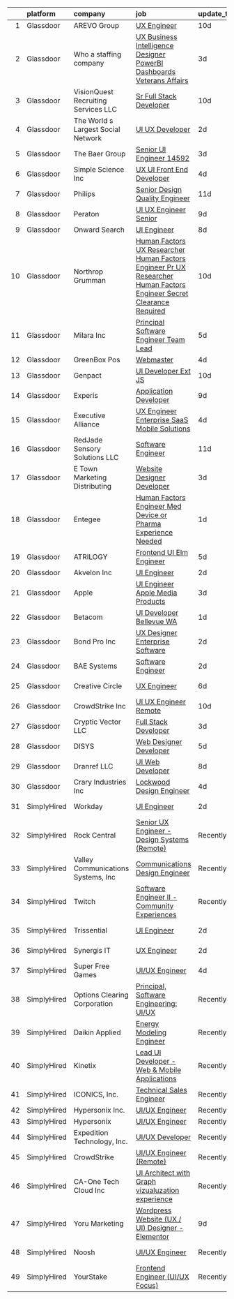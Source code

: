 

|    | platform    | company                              | job                                                                                                                                                                                                                                                                                                                                                                                                                                                                                                                                                                                                                                                                                                                                                                                                                                                                                                                                                                                                                                                                                                                                                                                                                                                                                                                                                                                                                                                                                         | update_time   | location             |
|---:|:------------|:-------------------------------------|:--------------------------------------------------------------------------------------------------------------------------------------------------------------------------------------------------------------------------------------------------------------------------------------------------------------------------------------------------------------------------------------------------------------------------------------------------------------------------------------------------------------------------------------------------------------------------------------------------------------------------------------------------------------------------------------------------------------------------------------------------------------------------------------------------------------------------------------------------------------------------------------------------------------------------------------------------------------------------------------------------------------------------------------------------------------------------------------------------------------------------------------------------------------------------------------------------------------------------------------------------------------------------------------------------------------------------------------------------------------------------------------------------------------------------------------------------------------------------------------------|:--------------|:---------------------|
|  1 | Glassdoor   | AREVO Group                          | [UX Engineer](https://www.glassdoor.com/partner/jobListing.htm?pos=105&ao=1110586&s=58&guid=000001819ec52914b1ce80f2be618939&src=GD_JOB_AD&t=SR&vt=w&ea=1&cs=1_583a4aaa&cb=1656226130579&jobListingId=1007942179301&cpc=9952A63AB06E78AD&jrtk=3-0-1g6fcaaajkhoo801-1g6fcaab4k262800-f54751631b2a6e8b--6NYlbfkN0BCLW45RZuRc772PykXY_iXs7CHdsEvuP3whbuRYvlLzUPBgski3_CRPHCklom68Ot8O373uMJRXjLHdOCPclxCsYJ6ld-PH4Hmj6Ckbi-1kcJ5ZtE6fDqfA79egWfNAmjiOhUviGXbirqvNtkCHBG75inozUXc3JMpAM7q4dQ2Vcf-p1PSWfDyn1EIPezATFy0apO6gSzPYyKWuRh6_5cqeIRsSt3rI9OeaLtTaOHZGfu-ogHXLkmN3hNP23fz6f-omTWKTDvrHvbEOZ9a2-cd7EFNPVDnY2906IO0y-VqxpuLieVwXPSfJNoQobbyQMrt6JeALznS4IZK65kyL0vFFESONIHvnry5bXIo9ofdckJA8otTNFwZm3HKW07M9JtpA5naT4t0mtn_XLGxs-jDy1AR1uC551aYPw8uevTIjf9NtAVvvr3XL_YULnJ-FCSLSuzcKPawd9incJ15B6A8cS8-24DiLqhbefnxWhBetGL7_MRtG3LK)                                                                                                                                                                                                                                                                                                                                                                                                                                                                                                                                                                                                                                                      | 10d           | Remote               |
|  2 | Glassdoor   | Who    a staffing company            | [UX Business Intelligence Designer  PowerBI Dashboards    Veterans Affairs](https://www.glassdoor.com/partner/jobListing.htm?pos=124&ao=1110586&s=58&guid=000001819ec52914b1ce80f2be618939&src=GD_JOB_AD&t=SR&vt=w&ea=1&cs=1_9dd24d1c&cb=1656226130582&jobListingId=1007957371701&cpc=5EFBB0462F9C6B7A&jrtk=3-0-1g6fcaaajkhoo801-1g6fcaab4k262800-acb55621a247932b--6NYlbfkN0D8qe4D8speIWsVRs46h0m7IsudPd75aHHMzmLGJRCPyG-QMcvsiuXB6iu7s5abUKo0jjGWnmE987aW6ZMO3r4LdCGmJYSn4tbTK9DkTgkDTU5-wS5OsX2UlY4yfNhQkUXfNNreZNj8NOnLqnzbXXdAmBWUbTZHPRa1DAYDqDO74tasTuMec7s68fTLMX_s5ZRgVBJEopNJ5p6uAkCKDAzySnqK_OoVXrbai6TVEY3E1HNTfnDzBslzSD1z5uySGop0h3DhDj1ATUXjUmIiqbE1rOSrNQk8QoP2ItkIfSMIfq-TDLg9uOrmwRKqjSSQ6yISkmEo3kJnH2Ts2I0uov3GtHwFzK-ELB1tTKdzwRieXpNJ80PW97IWAXH3gkNKZ77qhDDwUPNS_ZAxyXeagFX6hOAlkwdAuxT_q6Hysbu-T2QFYhKwX_hQyTrREkSP-FgyOjHf4qqg24lfu_3bSaEh0rh3zGuLjVeDvplcfwJxgF-kcUObH9lgIYRdCXYb51wcu1W3XN5H3tyVhVjNghYu)                                                                                                                                                                                                                                                                                                                                                                                                                                                                                                                                                        | 3d            | Remote               |
|  3 | Glassdoor   | VisionQuest Recruiting Services  LLC | [Sr  Full Stack Developer](https://www.glassdoor.com/partner/jobListing.htm?pos=103&ao=1110586&s=58&guid=000001819ec52914b1ce80f2be618939&src=GD_JOB_AD&t=SR&vt=w&ea=1&cs=1_a078f525&cb=1656226130579&jobListingId=1007942174242&cpc=F40072788E197FB2&jrtk=3-0-1g6fcaaajkhoo801-1g6fcaab4k262800-88a1aebc03c2d8ee--6NYlbfkN0AFw6XQN7GfxbZx8TE1EvsCdU9p8Va0IA6TUiV3MARYaC2jqWta4uc07Go7efPRnCZ2Uz70RlWFN_TNFEnj6yN3UqRqLh3GAvbR4uTUsFUcCdB1o-oGXMCVjJCKe1VW2vIHsexD9pmzwHWjBKdS5MB4M808UsK7qQbEsPg4O58b-WftdPDctucSeSVYnwfTI5ORwytfO1OB2toC9k5OczqY7JzHC4g4FMMk4WbNy_FUKuLMpiLyDhPZcA9BwdXiw5AAJl8hkKUVkag_SW3nQnJIeFZmTEYcC5yyEFCzxbbe11GWG-e6YeU5V7EFSau704R5Uq-FAg7sT9UzqoUefBwYQhhv_ULr389WAzNS5vEnRqra8ufr5bbPWjyhMH_JiKctWD1SuO66YFjr_qwY9tFHFv7yJX8tkxMoiEanRwKLm1WyRKMHtkZFjiwCwd8K_di25lj__ThrBMytjr_iHKbqcqlnBr3YSuHUTsRG78AF0-3g-BXzkOXjWAdGP0Ln1vbZ7ZXgo3_-rrh1FNEu9lk8Nfz5FVVdPtA%3D)                                                                                                                                                                                                                                                                                                                                                                                                                                                                                                                                                                                           | 10d           | Edison, NJ           |
|  4 | Glassdoor   | The World s Largest Social Network   | [UI UX Developer](https://www.glassdoor.com/partner/jobListing.htm?pos=126&ao=1110586&s=58&guid=000001819ec52914b1ce80f2be618939&src=GD_JOB_AD&t=SR&vt=w&cs=1_68cfdb40&cb=1656226130581&jobListingId=1007960787071&cpc=FA84DF7EA1EC2398&jrtk=3-0-1g6fcaaajkhoo801-1g6fcaab4k262800-5e6791735e55bea7--6NYlbfkN0DSgjPPcnEdvoK3uuxfISLALE6pB1FR7YSHOr_tSg5_QGIhoz_2VqUepdcKLBLI_zSv1E6KEaDrCrmGpuchWb05KZ5bQ3JdIQpOtOJgawt7uok76pdUcYfV6Wng9UVdg__jAb0TZABmZT3KbiGJFG81ubQeG9RZz_Xd25zwzEv-mbJ_3DwfbDakSGBOpNBPRRSMd-4JlYfqTTA88hoBLKQdzo3ewCIgjgrX5OXcHwtlz-uIB6LryLi6DXPFupEV1Z9IJZQQbBvvIacLrzU8uWpLCyKgO39N35PjPtvPU14N1i3C13O5UmBdtNq0uUtXfezqGkIO2Ze-PtqSx4W49HirpCQAZhWjaA4xsKXExjW4na_GKhympJGuERRrIAPa-RjPjygkUenFvUv2QP0h-dHwQMAgl5nubQDwXA_IzGr4PlG1BjlH3nSdDdGNsLcMLp4B2x2FLlgWGqpduaqJB2TQYTQNXKMfIZd18jhNhV7XMo4pS0zofXUs2-ZyC90E4Bn7U5p_MxM73Myw8HKvnFcOPKvmOZEdQL-my64d2ypoP1rGa1LSZxYyNQhWzdMvzCGVlpGpSU1X_A%3D%3D)                                                                                                                                                                                                                                                                                                                                                                                                                                                                                                                                                           | 2d            | San Francisco, CA    |
|  5 | Glassdoor   | The Baer Group                       | [Senior UI Engineer  14592 ](https://www.glassdoor.com/partner/jobListing.htm?pos=125&ao=1110586&s=58&guid=000001819ec52914b1ce80f2be618939&src=GD_JOB_AD&t=SR&vt=w&ea=1&cs=1_56f830e6&cb=1656226130582&jobListingId=1007957144122&cpc=6BF42D0955AE9A34&jrtk=3-0-1g6fcaaajkhoo801-1g6fcaab4k262800-a9eab81796000950--6NYlbfkN0Bt5MV-4xXS8zaIXZMKz7C0LI8b87Ny-sAw4rWOw86c5Y8QIxS30JBMF8PH07VTg94dRsPfIQJB9VwLyfjBQ0WV6g4E8xEJHzYPQhvCwLfT6bGCnVbr1_hJqi1nbE67BBDPOr3qu6Gwr9vozo2RSfj5uCLFnCDRaqua3Ew2V6j-W6BVLC-BAfD9UEXCGXhYc1nXQ7VCZj9_Di5L6wyqNRwXDqENqQ6oqHDZEe2JJHubuGNtpaFELmriAUsZlUy60jH8CZ0ZmlJsseCdFOWU1oaT6wHNYmEH0feoo_R489u6AmEeB2TeAAEllKts6VwtYoNPBKxBgGi48bXUc7L4uLsoONAhDipEaXy8V0gwyTD5BHAMMLcgOm9LmUVDTsfG69iB_cfV4la7iOCc8YHzKZF1AV3V40QLjAf3ALTW-iXcIanNilutRC90kJ8Za5LBsWRkkBpgc4mL1A37xsh863VqZFC8uRV33Fw-dXkH3xbHdKUFXm_BTiRz2tnDCqmgkQ1WbEYI3V49MQ%3D%3D)                                                                                                                                                                                                                                                                                                                                                                                                                                                                                                                                                                                                           | 3d            | Bellevue, WA         |
|  6 | Glassdoor   | Simple Science Inc                   | [UX UI Front End Developer](https://www.glassdoor.com/partner/jobListing.htm?pos=108&ao=1110586&s=58&guid=000001819ec52914b1ce80f2be618939&src=GD_JOB_AD&t=SR&vt=w&ea=1&cs=1_3c183c42&cb=1656226130579&jobListingId=1007955274860&cpc=61E17551093C17CB&jrtk=3-0-1g6fcaaajkhoo801-1g6fcaab4k262800-a01d9bfd4fd48de1--6NYlbfkN0BmzC-EZoapB_UM71QrjT3AzMXb6CjXfzsXDRvj41z-dYpIZmT-cj0-xFMaR-h5dWJfkINdxPIJaNHUN2yAi_CAQLEmOGXkIdnRinK6MQGrUl-vX29hqkwTTsG5mWiw8goXyRVABYycQRYrBVQnB_l4ozz5wOk1CKSsaJW6iidOOKxRIfOR6CEhyH6GyeCOdodl9OoXkFgZUTVpkWxYC9ZQv4Ak01k0tzcFNj0rff5lnQVPVXC2cPTKFObh-i5xbVXTenKOSOA2bhryb9yaxGF2JpP1DIcQsEwW5Yw0cBQ37qk9JVY3TGEaaQZIgvvBrgCJKB_oYltha3qCgRBqNQKLhGPiNhDmjySHeZROVUyg7w9HewWTTgK51G6ON-1UOEXSxb0j0AeNuvQjMF9hZ9MKEbaQ0Gub-emPmekJQer7ghFY-mUNeIQ_YqBHaEzmW2stUv7y0mq89__P_aXgc5YvcjrwMI2vtr4rrHhiCnouLwGRM_Ev3pdU_GA8EYj4-YSPS1vSH1-K5Q%3D%3D)                                                                                                                                                                                                                                                                                                                                                                                                                                                                                                                                                                                                            | 4d            | Costa Mesa, CA       |
|  7 | Glassdoor   | Philips                              | [Senior Design Quality Engineer](https://www.glassdoor.com/partner/jobListing.htm?pos=118&ao=1110586&s=58&guid=000001819ec52914b1ce80f2be618939&src=GD_JOB_AD&t=SR&vt=w&cs=1_2fc715cc&cb=1656226130580&jobListingId=1007940025948&cpc=E521981D00147CE2&jrtk=3-0-1g6fcaaajkhoo801-1g6fcaab4k262800-1cf588323a52e2ba--6NYlbfkN0B_ic_lyYdB92l-47iK7M2O-Cx2i-GLy_ImdN3yuA5nHhsz19d2WfCzf-FjWAgqYjU7C1OU6OUZZOoIIs-qSQ0dwwOUK9gN7YJZ1VJuInJYkuy-bXKb2wF1mx0CkyvFSwilleYRMbgNLDWucbpSKo7-J7j4Qlhq4i2fndKQ1MPXmT6DuVVz7aotM9SZvfQxv--lTc6egTmh_7M3dYkQW5FTDkpL0tjJDdEPIITPWrtXupxTBmu3Xy-dKTD3qORxzu6GvpGlIr4n3b_2n3-f_FkFcEZ1Nb95uiMPV8kMD3HWi-UXXLza-T1j0-kowUZJ7IHhWxEli7LqilP7a9gsoTslPDYVsL-Df1ZxkUfwf7iDMtLBFgccI5evOdMxrMxphuwBEspU-QLBTZHb5RSY0SSIltnoweN2GmMdwuCZe3eR7caEm0T-Q8C3fIctRao14zxPChBXHkAjTDGdvF3Ja4qTrl9CTRJzJwFk6GI-OfVDQTJQv6jqc--ySA83aFERNdf_D9NKiHgl9dZ3k724g6NHUitRFHZyTYzJwBceVt-NTBV_EqeClueLexhmVfraNFKbu6t58eHFpLodGLU6pAUlHwZtSXr8vNk%3D)                                                                                                                                                                                                                                                                                                                                                                                                                                                                                                                          | 11d           | Pittsburgh, PA       |
|  8 | Glassdoor   | Peraton                              | [UI UX Engineer   Senior](https://www.glassdoor.com/partner/jobListing.htm?pos=114&ao=1110586&s=58&guid=000001819ec52914b1ce80f2be618939&src=GD_JOB_AD&t=SR&vt=w&cs=1_8d8ef710&cb=1656226130580&jobListingId=1007945587156&cpc=0C139D4CAD5A6DB2&jrtk=3-0-1g6fcaaajkhoo801-1g6fcaab4k262800-b3b12cbbf5df54ba--6NYlbfkN0Cx7R8OmodZU4Ze4hnUhR0Myw3_voyDLMHXumN7ynSuTrXceT3foN28OOGtcbbQ_76rWAv0VeuF0OLMv9U30nE_PGWKGg2oNOCAS_vwwSb0Umxfnp0fFyStGdsbdPYI_mb1QgmHgW4UM3bg75cUUXEbYaljH21qzvUVzVnKwk4dTCCqdEuG0g3Scbi4pGzZlOAdR2mpI92HLGdxH_QrO74k1ssB_Zve1v2N872HnfMOa4rTIxrKoj4gBh2Vx7CKg1cZ83AzUVlmMEnlZXu4g7K1PPiLNEzGSEvzkRDdt16bx2U_U596nKwr4T9qHBnAVSKwp_3ibR_f6XlqAEkomhKGxb-_I6soYs_WUkrgmeyaEyrCGwBprj1ZlkY9wnQ28hsrntnX8rMFXP2D9SawaRziDKwq6symRGPXU17EJNXeDc2zncMDJ6Iy20WsPcwldlANrg3sTb1Rw8SZoMUaYlkDvtwShhOCAggmcGT4xvR8YvHNZuVyoHlPRBkXW2gKVGu2S4LwGPFPStuSai-eCUvD1wXhDnBOnOi4UzgUEGXikMQeu6vtvE8senbQDA8hI7C3CEsk2FH8wTF0BpR_rdKdGbCBus_hjnkiYD36gz30xt4DbRfOPBTaHavw3_wa33jhbNv4CmlIlapuBFR07L6qZ16GjcrOJugQ5aD9flEtXlyRQ-4XLdHopwTVUL3CZDy5dVp-CuxjQPwmHOLO4nbx9SP88FdJKjWFYygi4yDEM5-Z0FYLfIpOwkEp6hgVei59Xtz0yQ48Qh33YZ5RW4HmC71uPQqyq5clqH2tiejM01dt0tjRbXLklBW3XQImzSqU1giImsVanpEn42_apI4nUF-S_ze4V1A8k_Sok92RLrqP6TIAJQH_bmg3oicWX0eOxTJbKKZmdtW7jEsBaRH8PagkGOwpwM8OMW6CDQ0ZTRvQ3jC0ijlvI_CzUSY6GYG3FMyqvs-V9Z8t1cIhUV6TuMMYzKrMdOo4VGwp9KZplRLpR-skxU_QRcycISjNI4Hi2HoGWfE5MTsabArwYVNial2xI1tA1XLsqzL_Ousc2LjfqwhV8nvfgWjL9dUAN2AtoqgGSHEXVpXwU7mEvnWRvmOmjp2IN7U%3D) | 9d            | Chantilly, VA        |
|  9 | Glassdoor   | Onward Search                        | [UI Engineer](https://www.glassdoor.com/partner/jobListing.htm?pos=127&ao=1110586&s=58&guid=000001819ec52914b1ce80f2be618939&src=GD_JOB_AD&t=SR&vt=w&ea=1&cs=1_2bad645e&cb=1656226130582&jobListingId=1007946854771&cpc=B101C867B3EF2D75&jrtk=3-0-1g6fcaaajkhoo801-1g6fcaab4k262800-5fa01e1ebd6f0cf1--6NYlbfkN0B7YoEZZ2QAGDyEGGmBPAUWSHc1Mt3sMCn9FehKcWA3w5p4dGJxWifpoAJCu3xk6ZhsDfYtr4NNs_B8oMw7smWQNUE3uIJC2h3n00cs1kIP5XBHjDRdA87-ly0WsFmMExPmPsOyc5a6A9GqhoWcyQXQZIBLP5pYvNheJixunOrDT242IiwlouOGZL6Z-jBZCtEr0sNqtdX9LV_-rVii5CENnJcRKC9CdFa1Io8_9KWti1uPoAIqPntHaqDb2gHM_S3olh_Z5V9IwWuHnXf0Kq76-jM1BCoh9yL0Fg1OleHYhVSKtbqMpRkW1Gn6xBjUwdy8efgfvDXF1zdhlr7SEaO2It98iIS8OrJb0zovgVOt80xB5WXIeyhVEVEKX-5z5oEM_R1CuzfxzU8hloXAMjd3o9XKFN8QRMqoyKE6bN-nOAkLPzrDbgEu4asWpBN_eSDMT1CwC9MEaTFTRQtqxU_CrFYT32XnLih6n5eUAm6IwKIma_z6z3qysxCvfZx0BhnZg_20pE52BQPX_0sH4hEa12IlAcspvkYgA7gDiJNIjOAVDnUY3l7LmS_ZRkE_N7MJCM5OucGsHk_O1-H2dCSrt_gRTAnar7r4bA5j-AMbfZnmO6QI3GlLai_6mVV3uEyoRrSdiU-FyMCwvauRvvVm7p0UEI7QXO8OpE_SOpJYqPzu_rKiiI9IopZGFN8FNQyRAMd7FGQnkQp2QjdXg1ZfAhxtK2_5_VHz1y1XUsQd_gzrIRH4MQ3JH7QJnqCMYmUzJWQwujIKhr0A_bnUI6blzMvmYADg_TKNjU-HKYyNhAyyIfAi41x_1xCYsVJY4qEcvVtfYwULjh-mJ5CpxaLIJaZSVuZT0YDBOLMZ4q1JnhDp9Yc5SHm5IXhK8Mn1r4BW-PbdRvnzELDZjEKTGsDUAUu9rwJdJ0DALrzAJJvbojTgoyaqor8wws73b_cwhYrhJxFN1bdUCCc5uN8taDL_3MpeMhOELeK6wfabpVXeVACnEI3MAYMq)                                                                                                                      | 8d            | Novato, CA           |
| 10 | Glassdoor   | Northrop Grumman                     | [Human Factors UX Researcher Human Factors Engineer Pr  UX Researcher  Human Factors Engineer   Secret Clearance Required](https://www.glassdoor.com/partner/jobListing.htm?pos=111&ao=1110586&s=58&guid=000001819ec52914b1ce80f2be618939&src=GD_JOB_AD&t=SR&vt=w&cs=1_59d5aabf&cb=1656226130579&jobListingId=1007942616692&cpc=39A4E8CE329AB187&jrtk=3-0-1g6fcaaajkhoo801-1g6fcaab4k262800-721d2e0f1317ecde--6NYlbfkN0DPf8Tf_oakpB62WadId2dzQiWExtALTi0lpCM--zHBL1trAzPQuAwgyDf_-NiZch1TyInWfYoN3MkdLf5djz_0mKXbI0vVGkmhzoHHtO-E6pWK8oavNt_T5Alb3A_Rpmvn39Q1YwNp8OMI4RWKB2z0TIVyQhIPlanjorSXWzmROsBBJFu2DqDS9-fKA688ZJ2FTDc-7oLqD-2RmjyLDIH3fNsJezJIaes7tZLVBfK9dKF28zVwC-4thLsYUtNsGrP_deHIokTMA2TEvCcnaLbinICfi8IiK-IdbtbGMByZwIxYvc71eCPJQ23T1EkQxpdaXNsjKdtMkQLLqVFRXU00m1RU2GUjNpPMobSeenq5bv4TYkFag2KXLqdKu7bTKlSDEWjg-e-qJWYognwUnGd10T_cKnwU-WUaaiymVOJF8tOYNZbIjhd4StVtYl6_CwbivBjNoeTlMXQhSxgJKm1aFCK9lWESYAgQvVQiYmumcHkUNpQ5cNKollfhbu9J6AVd2B1TQUY8mdKO0FsfQj1ME1hDhGKgrMFh8UXulZLQhjLYbnOZds2a5ka_EI_kU5tHr5YEQ5DIzFnqlNyCVIvC0-IzW9GFUFzIXjjeWk-WmtD6svvrCTJAw3A-NXNOQMRJNGj3neiyvbHeoexEV00Dus73vb4bMnX46TYL1rLeoibTlZmy3XBbuHf5jHzhwk-P2sDRBN2_CbPwLUuSDSich6mF_pkNyk7zZX6NuS6rx76iBaawQwbY5ZK187SKXh9bm3LwASZQ2f3KRAKtsXXdp77Q13tywrttbON9H1MO6cBM8FdpynZVaRCfmKEm-lyvZyhQe5SQXi7Dd4VnUZK2vyzwt80Mx1D5_foChZPprNedeUDApigqCl6SJvYwXjlIPCsTM8IhLXDVDfzGxrQ5yhhUFzoEmGiyFCwEjgvbnZyiwHHr7k7dp4X-8bOkhvi8Yz9DAXDbnQ%3D%3D)                                                  | 10d           | Colorado Springs, CO |
| 11 | Glassdoor   | Milara Inc                           | [Principal Software Engineer  Team Lead](https://www.glassdoor.com/partner/jobListing.htm?pos=102&ao=1110586&s=58&guid=000001819ec52914b1ce80f2be618939&src=GD_JOB_AD&t=SR&vt=w&ea=1&cs=1_7c80b6fe&cb=1656226130579&jobListingId=1007951310454&cpc=6B5FCBE686A980D6&jrtk=3-0-1g6fcaaajkhoo801-1g6fcaab4k262800-5c3f296cffede5ca--6NYlbfkN0D1KiXQKUEjz9_udJq5dzEUlqIQwxRSPTw3uhWyhaQqNsEMsdmERdtC134tAa5DXnMbMBVrPnyuso-RA1jT0IFrEpVNikUjfdxGBoW26MAa-rHhWgxavaSPRUMcVGErwlmQWAhcYe4mX6rf_WivfXZKgkVjWvPWhJm6LxZFkJl6Y--_RERNdv-hTOjUW-cSilvZj8NtkvllbLWYWvlfTPnRTKnNdHpece30Wsz5n3WiHL23mocBtgmMU_wP-O6ok0yv6lgt_s05C91KvX5SUtiXPyK1w-CMB6f0NiSv-dV2Kg37aCmorjNvJ-7U411j7jIlotygyVVinlyrLlEX-QlDALKe-D_d1Z6GrjJ8dtYhdcOkOaIHn8M33Bh_V9pm_QXpP8D5Y2CGouoldWuIQ0mGbqmBxEDETCUdvZ5BEqgpTufI5XZFrHSw_CC-SK7-86_Oj901SFcTeSC-HYotq6ayRVYqwYm46lVIlKiCMayEuUtkQ49ERnZkqIY-Zo5EBuu3_TUE9fcvPktpeFihomVm-BDksFLafdw%3D)                                                                                                                                                                                                                                                                                                                                                                                                                                                                                                                                                                             | 5d            | Milford, MA          |
| 12 | Glassdoor   | GreenBox Pos                         | [Webmaster](https://www.glassdoor.com/partner/jobListing.htm?pos=107&ao=1110586&s=58&guid=000001819ec52914b1ce80f2be618939&src=GD_JOB_AD&t=SR&vt=w&ea=1&cs=1_280509e8&cb=1656226130579&jobListingId=1007955756107&cpc=5075878B7C32FFAE&jrtk=3-0-1g6fcaaajkhoo801-1g6fcaab4k262800-a2da692f11462334--6NYlbfkN0BHIfC1zsKGIu0R3teaIu8liT7fbRNLaQeDQfcPJweUK7RAcvx5cHrvpMXX9bQFKi5nUuxlA1xRAwNNN9UTlKJwFRfFD7iCXEYIuG3PleknMw9OAaRA6MG3lCp6-JPv0Xwz7KHbZwn2Dc3b3R3cN7ir_k-2aCOh_8HiC1HJw_WqgI8mOKzZF5BrpRqeFEz0GwYzAWOI5La0LSpp1Z8ZfyN5eZaAIK2rQ2gPsclgviYjkNKKgp8Xoj06gD8KQrqwmNAq2mqTQIHnRiSI6CJEPI-qbRuG6FoP3gJdI1Tq7SW501obnQOYwd8hECrUv2CXC_dItQFJDBgVhwMV4CrRxwUmmx7eSMEOlwgJvr1zxGSdYQviGWou-FUez4AWkG9wEuuBbSLN5Bmy0285T2N2nHwER7drI__GEXDCZVGmHKe3uq8cE8RTUV-kMVv-8vhsAk7ZedfwKVrWxf0gmPFy769vh2g14jx8ZP2ku8FEC9HAEiBjEAya9Z70cqxu_AnlZDS-zPuaGwHS4w%3D%3D)                                                                                                                                                                                                                                                                                                                                                                                                                                                                                                                                                                                                                            | 4d            | San Diego, CA        |
| 13 | Glassdoor   | Genpact                              | [UI Developer  Ext JS ](https://www.glassdoor.com/partner/jobListing.htm?pos=119&ao=1110586&s=58&guid=000001819ec52914b1ce80f2be618939&src=GD_JOB_AD&t=SR&vt=w&ea=1&cs=1_3ff3b5f9&cb=1656226130581&jobListingId=1007941859389&cpc=0C139D4CAD5A6DB2&jrtk=3-0-1g6fcaaajkhoo801-1g6fcaab4k262800-595aa0e481220b3b--6NYlbfkN0DaJtr4oGHmmHzyu6tv3H66f-JEres8CRY456IlKwHT4pJ-OX39KHuYqa8Q8GbUa3WJNyypmktarGonWmEEdHX4fkedcqOWn-Dej_iiN026S-IaGSCkoRBcv4xQ8H5J0kaOsPXwpPZTvmnPt2qAb8Vc69q8VL488u6Dia9g13fw3FtDxczQKIArFN-TzDVkxdi_JqkHfYhHKx0v-B7pqQQCyGFpZ94FDOzdrIQjjf9oHIzmRx_SpDrXqL6PXtdChcbJEcDui13d9edHNZYv4QTunI28W5SHxey2S0rGAyQoPXCo6Vnf0V36u-e0GJv0XxHYo13Vc6JHEqCYBDEaq5xiQieyq9vm2y1WhtdG35bsQ4aUcm8eRVk1eNyrCWgFvROef27sGz410rhnTbA0_TBUCgXOxKMAiyb2Z4KHZxO79c7X8yJNX7TO97qUU7WxTHAAnO5Q6SXPrDsedDBeE_Ze6E4qRb2XfHASKN9a0dcwKjkjkbc-O8N6Lfg5KwRsnRjiNZNHlw4bSg%3D%3D)                                                                                                                                                                                                                                                                                                                                                                                                                                                                                                                                                                                                                | 10d           | Remote               |
| 14 | Glassdoor   | Experis                              | [Application Developer](https://www.glassdoor.com/partner/jobListing.htm?pos=117&ao=1110586&s=58&guid=000001819ec52914b1ce80f2be618939&src=GD_JOB_AD&t=SR&vt=w&ea=1&cs=1_3677b989&cb=1656226130581&jobListingId=1007945314491&cpc=03F67E1B243A1AE3&jrtk=3-0-1g6fcaaajkhoo801-1g6fcaab4k262800-7628c831d70d8ca0--6NYlbfkN0DWDf3A5gbeeAW_iY9GwMRM7FYB9LEmwxvc0ttZO31xV3RG03BDmm8dpyWOU1CaieobGRqEi2jVtE75ijiipAtY5CdGURVlUIyt2gChVpwf2_bAxbPGBpjlXYAcXB6R9vLsU8EJdDDdLD0q2LBHWVOKj2ZT_ZwzmuKcmRcNYuu_PcXhMZejd3cBNFrl3IEiSWaD0omkcWEP3bfjZ-_6FIMGaJ6ZlOu_IXHFix6b6O4uhCvlnKhqYcp5yj8apA8ZKZgztrMsSngFx2SLh2NVB_RFfdZ9rt25dNVRI-7if0SRqrU9SoJmIj4YRGAvSzZuAl63TLQZSlQI5WtO0Bis0jdzaVETPXCc3ErjrDrfQ-Y7V7lnloRUJs_2nFRUPQ5WyJbqz8c1hQ571c6wA8tvdtNp7HgPHNvXuMvcesV0umaJq0SOKDRJGKekvFP2Lejv-ly6FJVmyUvpvszGaa5h441Qm3YtQOGV3kah1eYexw0q2OVLwdYWGQIWLxoxeVMQ1tuqvgulruSHYieY9_h_2THWt_J4d5F4LFc%3D)                                                                                                                                                                                                                                                                                                                                                                                                                                                                                                                                                                                              | 9d            | Seattle, WA          |
| 15 | Glassdoor   | Executive Alliance                   | [UX Engineer  Enterprise SaaS Mobile Solutions](https://www.glassdoor.com/partner/jobListing.htm?pos=113&ao=1110586&s=58&guid=000001819ec52914b1ce80f2be618939&src=GD_JOB_AD&t=SR&vt=w&ea=1&cs=1_442fccb2&cb=1656226130580&jobListingId=1007954347329&cpc=B576E40E3A51D23B&jrtk=3-0-1g6fcaaajkhoo801-1g6fcaab4k262800-54ed5ca0cd856eec--6NYlbfkN0CwzYGXvs7IoeNFs0Zh-VdXiH8J6jyQ3NSSlcfr-Qk_wxbHmGsP4nGx7LNB6r8l1gq6AayhRdN4CK4kCE0ECB0phoiE25cQn5Hb6CR6eoX-5m7U0s3nxzr5_Xs_lCX3qm9REPPLidbYqyyXK9lEMkwzUL40Jsd4iFueUZUFnphY6AdnO5kMwNmVuye0YqAtAj5RJ7MCH7HRFVigd84ueB9eabGBhDmPOwWzCmFPrBvhqaVmIlvWplXo5MC9xEZx2onTdLISLtfKnjA9Z5MLOiTWPMEjbC8xL2-arSQ8QGNone4uWw3gKK-DGPhlv4mPzRsqLiotOCanxtAx4z0B4HnSy4-z1prwrDkCiVOSJxoeZLRe7dj81hAG_oGuHuTzM_bHvES9xHs4jNe_yWqmCN0Igu9gE4CMsR6l_wy2WqoCuXi9bduO3UUg_z1FuIGSrZwcDgMjkRIZYO5EZb2CJAU48SxwEjymS6Kb0rc2dy6dP6QoBWV9Z41IOvtr5hN0AMmQ2vTVnu8OoMWH1TV4EINTmw81Cem10PZk6rqVtkBdDzqbczwC4SlC2El4UQF6D2Y%3D)                                                                                                                                                                                                                                                                                                                                                                                                                                                                                                                                      | 4d            | New York, NY         |
| 16 | Glassdoor   | RedJade Sensory Solutions  LLC       | [Software Engineer](https://www.glassdoor.com/partner/jobListing.htm?pos=106&ao=1110586&s=58&guid=000001819ec52914b1ce80f2be618939&src=GD_JOB_AD&t=SR&vt=w&ea=1&cs=1_d31afe5c&cb=1656226130579&jobListingId=1007940012844&cpc=40021B6B9FB64F38&jrtk=3-0-1g6fcaaajkhoo801-1g6fcaab4k262800-ebd8988f13aed324--6NYlbfkN0DAwgduWqBP7ymGN-lTADpinz2i-23XbRAyg5ywqS-MDZOH5KRN50EgVrZfwGqx__GYtQ-eHfIM16gOEyyCo3w45I6KzREmUKQpVK5sYiy3z9BXS2GILvgnQUNgmZqmUSEEqPgHORyQDmVZE9COO6aB9beHStZZPZHdZiJ-Kdy_v2GNvhdutA0B1eyQOnvpRbfhJa24XMNEjmVMjxl-DIMQt5F6K0rg0tNn2ldSSi2TAI9YQi9iBsFBkndRvavQkqz1AUnVU1i0qqgiijc9gJLnO9zcoVy7aDw-7DR4UQvSUQbRe347DobWFxeNrR8rDbgn9QFD4l6vViYUkBO33XipwWvQvMXMbFnHmjJzToLJtKrguDrOdl-VMRdOArarqxgu4pNj5d6s2CHUBFIw0pzp4D0-hYczh7W3TgrsgSmrK22s-dxtrLrnAi-PDzv5Sm2G1EqaXQ00I5U-iB7mKXhZ6zqKeoHC67LDgPxNGVell2tI1B-ZlQ6qX8DIHthDhQs%3D)                                                                                                                                                                                                                                                                                                                                                                                                                                                                                                                                                                                                                                  | 11d           | Remote               |
| 17 | Glassdoor   | E Town Marketing   Distributing      | [Website Designer Developer](https://www.glassdoor.com/partner/jobListing.htm?pos=121&ao=1110586&s=58&guid=000001819ec52914b1ce80f2be618939&src=GD_JOB_AD&t=SR&vt=w&ea=1&cs=1_d8b1c10f&cb=1656226130581&jobListingId=1007957283512&cpc=1120CD366D53BFD9&jrtk=3-0-1g6fcaaajkhoo801-1g6fcaab4k262800-4bbd83eb6e4fb58f--6NYlbfkN0DTBwQIIqOZriTQlyDC3H4r-aRFxwE0g-8xC_c1L20femK_v-xx8idUgDFaEkHZGGPo64Ec01lRNvcrWg9vUMzq8DQF090pDZrfXfpS15vhYnHpE5LiOgmUKLylryTgIoKhYh1Es_DSxvBax7J2h7NVROQAsGMShl2nChjPofwzXbZSdR33PonxtWbvuTfAksavM7cuS7_pjlxaP1LChuYekcMCxhiChvgqlDiPr01pbxD9p2Xwec6w953znlwiP4gFD2CByOz1Wv-YAl-s5H5dz-kXmDKjsFa0Aiecoi3vfgFirNEeIaLcBWKmz7ckTrZDlcqI_D14QNHDZCpawyT5w68uucRbnnLYsEYLHyw-u6swQVsxg5svQ8cEhd3E54ZfEMnYVO3CryedtOQDTftJ4zPQFGsLF307y8-EDLKCtsfbrzEnSCihbhz0A-tWL0TFYNq3d_T4jQ9g6egyRDA5NzQ-uGfrR9fANtzLOBb_GZ2wD_EMjFq3-WLqxVdwTEy_03eUidxxSw%3D%3D)                                                                                                                                                                                                                                                                                                                                                                                                                                                                                                                                                                                                           | 3d            | Elizabethtown, KY    |
| 18 | Glassdoor   | Entegee                              | [Human Factors Engineer  Med  Device or Pharma Experience Needed  ](https://www.glassdoor.com/partner/jobListing.htm?pos=128&ao=1110586&s=58&guid=000001819ec52914b1ce80f2be618939&src=GD_JOB_AD&t=SR&vt=w&ea=1&cs=1_0b9886fd&cb=1656226130582&jobListingId=1007962219850&cpc=334ABAF5D42DC775&jrtk=3-0-1g6fcaaajkhoo801-1g6fcaab4k262800-61c3cc7656912112--6NYlbfkN0D6OzZjpD_hbicRkMZwNNvvxSeL23iIfvaC4EytleQ8zDIpz0YQ5KbISa7_Zvw6kCyM5nk6W29PAfZMk3fcJQNhSWARLNrqcaQOU00HXkTbDUN2jXKq-MN-CGUqbb43j_X9qrndD6JRCXGTtotR1QHCMDlBm5VSX0CZowLHmgoGOTKs0Y8994cwgnjmw2_ZPvTrbiVBoZONSJJ6JyIdSXKGVHT16taWHQd-0S1NGYgw9nQ4ziS2VTS-8QzZRjrS1Wrl3iCs4cBkm78M_n1PODMCQVDpJObeiYCq6qAccvQQlj5_pF2pv5ejuDzenwU_pAwNdmZqD20whNPPeQF_1f4E7DP8a9V-_21Pdn2yCmJuStyXsbz5-lzr17pnfoAFNbhZaUe2q1ZfM7F6ld4nvzeKk2RSha8QJwXud_2GMtmUBzZ_bUDvlT6uYcMMiVWXPFlMlz5DL3T6KecHCrXWPmGpYuNjX45xkZFf64akA9Y0KhaQi1lFb0MjiO6_ZUPjgKwTLcusnUAdXQ782JXxDW30bZ3J6pk6LzYOPDPHuQpkE-qOvsfctH5Af3mmoINEjiI%3D)                                                                                                                                                                                                                                                                                                                                                                                                                                                                                                                  | 1d            | Remote               |
| 19 | Glassdoor   | ATRILOGY                             | [Frontend   UI Elm Engineer](https://www.glassdoor.com/partner/jobListing.htm?pos=122&ao=1110586&s=58&guid=000001819ec52914b1ce80f2be618939&src=GD_JOB_AD&t=SR&vt=w&ea=1&cs=1_aea18454&cb=1656226130581&jobListingId=1007951974151&cpc=A65DF3A704A48F9B&jrtk=3-0-1g6fcaaajkhoo801-1g6fcaab4k262800-68a92fa90fcbb848--6NYlbfkN0Coaqwr41TC2LgejnR7Utnytr6GYvK_E0y3WIq7ZdLRae9o-QpJIESlqP3qGLJFeU5dqe6N4gMCbDR-n3pXvhT98Mgxod8UQAAqLWEQreMdixZW2B1RD6nfE-sLKercspbsywCsncoq0A22johr5wHrPfrvYirmkD7Z-IhZUBpg9n0XvkQQuqYKp6cIBLnCcSxAy4lC-ZtRqGhEHNdTkvGzQrCMzHu1k89I2z7ahLmA2LdAWI-wTsUT0R4WNcvyoiURiAimlFsbzgEM9L-NZHZZAJz5ZbCHEr2Dt12HFQ9t-vNSm11ZKzxSHq3pPacMHwQumN_M9eA0l6ax1PtH1ti53gVzPid6sS8tkkIweWtKyvrXDHyEFjvCnHhtSrsXbox-iUVCnWysQJ86-gJS8mbbJdfUD3lJJ0-m9qqnHjvK8hat_w_Uiyiq_k8vWX23K0RqpNECr_Zm9W5MzgbeK0o72sa_EVpXtI0TvXoZRKjar7NfqxmuW21cPB0-p9sI5b7IBctazlYFyA%3D%3D)                                                                                                                                                                                                                                                                                                                                                                                                                                                                                                                                                                                                           | 5d            | Remote               |
| 20 | Glassdoor   | Akvelon  Inc                         | [UI Engineer](https://www.glassdoor.com/partner/jobListing.htm?pos=115&ao=1110586&s=58&guid=000001819ec52914b1ce80f2be618939&src=GD_JOB_AD&t=SR&vt=w&ea=1&cs=1_512a0238&cb=1656226130580&jobListingId=1007960259212&cpc=84DBBAA61F05C438&jrtk=3-0-1g6fcaaajkhoo801-1g6fcaab4k262800-0981bcddb94b184e--6NYlbfkN0BedaSJ74Gjs1g2m8qO5X9JEW7GLVUAx6MMatG1vm1iFVLNiTBPRd8hr9ivCSpY-YW8SaUQPmy7mU4qbEDhfBxC4hS2lOupzHrsygZszcD9jJA0OmK1SobszIzYr3aVvLMOgJoT_IorkqOR4X1a2LtyfKAJ_hX_N0xm0PoUgcvk3L_nt1aad4ZCsCsof4lesM9GoA_kgmQRCWM0y8ctFt9MQGPde9SAfNcsu47_YTQmHQV0tdAvE7Ttcbg-dWVmd-B8b7DNOnKTxvoJ0We4br_aJdZ7-nbbd3UmfLBcwYsKkM4BWSrbXeLt8swo0X0HAwXl3IFYQuqZhjCpBDioShOR4UcsI8TF1onCMyK9Ffw9qQQCJNOsJuFYHGpZ0K2M6RCY54SUQsM76UT7ATkYqEjSOMu50czq6ZEQ-sAaM7-MVQTKW0YdLbRKGxYciJew3zDzEBc1MvhWYD9KjW2DKWqodqZ_mZ9JUCDMffAG4IyuRwwVsesjhpkpnRsF6FbUpevWsfTglfvTR8MO-9mf0j9a)                                                                                                                                                                                                                                                                                                                                                                                                                                                                                                                                                                                                                      | 2d            | Remote               |
| 21 | Glassdoor   | Apple                                | [UI Engineer  Apple Media Products](https://www.glassdoor.com/partner/jobListing.htm?pos=120&ao=1110586&s=58&guid=000001819ec52914b1ce80f2be618939&src=GD_JOB_AD&t=SR&vt=w&cs=1_6049de6c&cb=1656226130581&jobListingId=1007958038015&cpc=AC285F3A3ECA6BB0&jrtk=3-0-1g6fcaaajkhoo801-1g6fcaab4k262800-8a0b664032cadb1c--6NYlbfkN0BvKrLyj5gPmtZO9T8euul8TCxuuKNOtzRJOomxnwSEodTz2Bc-sPZlFpP0h5lDivovpfvqOxTLWHU9I2qb_-gDvf3LctaM9XozobUmQRjXF6f63jcxG5I8xS-venhMX2NcyikjYLIjvJ4YI5wvFezBQX45jEeeXmzpKsAxdR7CIerFMP80iMA6Jf4TgUkyHs23oIKe51GLTyqSRKNNnJSF2MkFaz1vHKmt9_maL1pABPrINfrt-UzOBN5cjjNDa0l641bMNA_EjEHem-TDPlAVxGAfo2eVB5nfhgqrmgjdfaxp3LXAZLIexEw1gdt3yDwraj-n2G-ARI6D_mIIC5-QyPLP6PtE_qIKKoWQFf83aFG6na5CbetZWCawql7ADB7HspK05eOiPG4WdU8AwQ8KisLtnLEqWWRm0Z184l7zi6bBluos8YEnVHhqlkMpxGDfarvcx92Er2vLwN6TBH4mq5D3zyqsPPvds30lQxPTMIiWUYjyNZaVKcrOS9_iGmXYRcYrLOa7ZDfMoq3clQeRNsIQu1wOApXRxW_ErgsYz-KSpOkmydKx1ndPB9-yOBT7x4o1JM79lDJRSOztow3-uEMUgL1nosYBgUW5-63rePIRK0OjT0QqJcFym4bWdeEc2dlkDxamzEGfOX5zdAqFrWL49QoLVb3_XQxFoUHI6r-expWpV-SV5pJ00LS0nO4uEzu9iYyFVDaszigm9MrImK-Zhm44rXTh83ubFTjr1m1i0beHqvs5PB9O6PFSMvrl6068QGGduamsY7HS-1UWaaKsimqXXmpDjSjpYXGPS8LQIFUYG54EF87Oh2-443o2oF86a8IkzNoMssXD29lIELUHtLc9ppDPTwOZGrM2G_IIpGEghS3EDsFET0VJ6jPQve1Ra96khnY0O2Z-VDXJKkGnoOJuv94sk4Qb4XeSb5UpfDYFjY1L5RcLWdnbdOOCqIWynxGvuKkjJPevxyZH)                                                                                                                                     | 3d            | New York, NY         |
| 22 | Glassdoor   | Betacom                              | [UI Developer   Bellevue  WA](https://www.glassdoor.com/partner/jobListing.htm?pos=129&ao=1110586&s=58&guid=000001819ec52914b1ce80f2be618939&src=GD_JOB_AD&t=SR&vt=w&ea=1&cs=1_b0884dac&cb=1656226130582&jobListingId=1007961852439&cpc=32EE424DE2B657EB&jrtk=3-0-1g6fcaaajkhoo801-1g6fcaab4k262800-f2349b333d523b36--6NYlbfkN0B0Izwt6VbkFFXJJZbiXL6l_AuCgGrFjwKlssrm0oBBAkS6hwzQuY1Oi91sJWQdKXxQJ0BIAnRuc7lwyQezWZPHefDAMoKnrbjx3OQGpQpm03Rspyo5foNSxAc2qamzUKQZZGfktlYL8soIVEW_cZ57-XKozqxGpO4UcR7fMl7ZfIb0RZIPUzpB5bkd5cqar6AjaASJWqQAXeQ4A5tBhiaabeaVcMEreY350bbM2VBK0sH6i-9oPdIRxXd64rfKbXm9fFoTP94kgPiLnQpven8huumz9poAxOhxN7GCHDKFiBCAths7zxK9YQzT2ZjMlPmA6tUIFCKv510O0-ylXg2bkWWDdauB4B_ZR-0qsGL84icuayYMh-CA8MNxvuOLbNASeR0kmCeqgQEDfV8BskvQPKCsoG60R6XXe14AwALlyYXLDFAsr5fjWxmHIlR2kWEeArDm3eMvsEr7_07ek1MqI6x5riJpwJORNrNBJ28lFmuSqXjls7An61oCn9Gn9GFUaUGOxrW227AHtxQaMoTHXAbY7o7Z0deJhKqbv3xBHdXuh7K7oP5OUnywuFDvnachRg3eWL1hW1IoVuE2FK1g_SQ2ibQTOfqpd3iSMYNeK5QYZG47enmUH4dPtm0zXIOClbx4KhhM0brsNlerOul22tyUPr7BwS_JqfkSy8GWWadUDJnAbp8lQuL5HLXCdgh1xEwh7HVX2QcCvEh0OB-VCcWKux_049aBQqnxJiUv9KGEcVcoRzzx6cz1ekESH7c%3D)                                                                                                                                                                                                                                                                                                                                                        | 1d            | Bellevue, WA         |
| 23 | Glassdoor   | Bond Pro Inc                         | [UX Designer   Enterprise Software](https://www.glassdoor.com/partner/jobListing.htm?pos=110&ao=1110586&s=58&guid=000001819ec52914b1ce80f2be618939&src=GD_JOB_AD&t=SR&vt=w&ea=1&cs=1_3695c251&cb=1656226130580&jobListingId=1007959671874&cpc=2187E14FC6F1B769&jrtk=3-0-1g6fcaaajkhoo801-1g6fcaab4k262800-052271fbc2ae9057--6NYlbfkN0CReOcfC9dskVWj-f0mpoaf8wO-ZJ9QzIYwuesfRpL2lGEN3rxw4fmWnUxbFG4PiT6IsuoSxFa2GuS9RYcJA-NcC0Zl6-D926GFNheBt9KHIowEOJWMmXYL68v4LNl7H2PmIKVJ2kYiPA4O2xnmVcMZaIvCM2TtB4hGmwI_PTD2ObDl7VJ66_-Ad-VhJUhcctC7_5-8kr32AZLMHbFM9wxDY_JJemG7wgILhqm-IDQKyzm9HtJsjNDGWQFod3mMCpAZsIB3kcJhCbDHVI5NGtsZJB3R92acGAgNsKQVkRS_eH2VOnJNJOM2AB3iayhO9rMDrydeaeqfkAsGUJRk--efclMYEckWXLG7jpO0TjYJAgh-U9qH0miFZgB2PI7qF7bMHw3IVEiHRh0vV2ubatmqW6RkILE37P-Cxo2AODWUGCAfUOx4H-VOJE_nP-0l8FyTIrLNqP7Ud0sFgZENci_O8VFmDL6BDzIAX33XmCTvvyDLEftuoy_Lgp0kNeeJlAMqEa7Yc81gH5CCBZyPkwAlqqSN3-vCn5qc5miNCjvkew%3D%3D)                                                                                                                                                                                                                                                                                                                                                                                                                                                                                                                                                                    | 2d            | Remote               |
| 24 | Glassdoor   | BAE Systems                          | [Software Engineer](https://www.glassdoor.com/partner/jobListing.htm?pos=104&ao=1110586&s=58&guid=000001819ec52914b1ce80f2be618939&src=GD_JOB_AD&t=SR&vt=w&cs=1_118541e2&cb=1656226130578&jobListingId=1007959974847&cpc=328097CF308554EF&jrtk=3-0-1g6fcaaajkhoo801-1g6fcaab4k262800-e505f7c430d080d8--6NYlbfkN0AhvKCKnyqjkpSCFI867EftGfHhcz2_T47boZRDCVyB_90FTF5AwEVzEtXo1NagJo53BdPMoMxA2AU5eT8SzJo1-H5bdRw-Hb3FjvDh1ZfAcxIbv7wnl0Y6LmIvEbS5w3C292OmyP_gjhW-IpgM8TTBKnXMHX4NpoQHjHuuDq6_auiVaJ5u-AioXW2OPk65TmsA883ywUP0PZgthDjgvguY_u-S37t08fTHd6l6A7fJPM8E4m5wrHOe2yaxGJAT3q3BXLcSXuRzNL4rRsNmW-Y0yA-Immq2R6S1GPbRB4t1jiS-22e3fJqMz1NZTSMtdhMj-3T1g9uhg9B7gCOAKfpakOiUCj_JIVin4Wip7p9cVj04DX5D_TDaeakVFvV7sNXLIuHdJhPoUXjeVyHpu9AeXMTaaC5EiJo5Pfy2ZMCzxutlP3Mh5jhOejzLCar0Zys5vSe6Ut9KrLMAPpYkEGTZ9b1FLeuFI69-9Jd8UEi2IFvYWKl7HXisoshH_ApAbDMAVwBsoXMFREihYbD31ZXnF9E5xZbkL2DkfefQ1KX1kzHkm9xLZFsvvD8Rg6k_lkMk-dvYRSf95o1BR-iHc-IBvewsFBcfLog%3D)                                                                                                                                                                                                                                                                                                                                                                                                                                                                                                                                       | 2d            | Rome, NY             |
| 25 | Glassdoor   | Creative Circle                      | [UX Engineer](https://www.glassdoor.com/partner/jobListing.htm?pos=109&ao=1110586&s=58&guid=000001819ec52914b1ce80f2be618939&src=GD_JOB_AD&t=SR&vt=w&cs=1_a490b8fc&cb=1656226130579&jobListingId=1007949311312&cpc=18C9CE28155C17C5&jrtk=3-0-1g6fcaaajkhoo801-1g6fcaab4k262800-0fce39a1ccb382ac--6NYlbfkN0BPwlZa85gbT4Q3XYQoU_uQn0Qmw9zd_9UNfmcwtqAVud1yvyq1Z4UAlx1bxhDUi3KZskBJB_I_Q3N8huEbzW0Sy0uo2xbzstP29L4HEF3z67czDwaf9lZhYpZkle4GI22hGNBAddRKGThypMMTjJPzZPMRh95JLktUkk2jhkjL7QqvjcKsEsMbcBGec3Eh70MWFwH_QV7F53R2JmfWxaMUBPEZOh35znJee2NVrBr2MxDM_Ln9ueEtzcLc8SQf-fZczRspqwCAAjHYWsiYHDKSbb4m55f_2lPZNNJRf2Rm_6UpjmE_jXw4cWbT2yPMMzKpj0k5UZ_lhVd5DxjOaoaLGro8dCPpmkwdfsQkHXxSSMZk75oBBfQlgXnX2TKcsxmHaCO2xgh0ZHtnMRB7K-Pm5UfelsPYlydhGgUZwjPRCj3gjVvchry1ysiKNi75gUL4uA5NdGh55lNxQ8QEHXV8u-t6GPLKxsJrAReeleN5KctOWunZi_Jph0rKbcG5F1mbyn7TpRyDsw%3D%3D)                                                                                                                                                                                                                                                                                                                                                                                                                                                                                                                                                                                                                               | 6d            | Mountain View, CA    |
| 26 | Glassdoor   | CrowdStrike  Inc                     | [UI UX Engineer  Remote ](https://www.glassdoor.com/partner/jobListing.htm?pos=116&ao=1110586&s=58&guid=000001819ec52914b1ce80f2be618939&src=GD_JOB_AD&t=SR&vt=w&cs=1_9c4e0767&cb=1656226130580&jobListingId=1007942042687&cpc=F41FEAB56D215062&jrtk=3-0-1g6fcaaajkhoo801-1g6fcaab4k262800-bccf7c0d1e27e241--6NYlbfkN0Cu2CVlb3GO4Nf7aS8SXsFwjpUbSKkwsJRaJhRnAEdqU_yv6e0u-cLacwZ2HNe9plbYvZKcEsJUcBXKaueN9emtz67_V1dInFydf9SMrMtqerQpd03Y_0XVi7YC9s8ES-xBxAHeT5E7X-vHcwEcT31J3dyiKGvizc71bnJgNAIyUssC8PBIljlJ7ZS-Py4LnFCq5lN775hq-vl9FqG2PCfhfkXDZIeTBwYXGHUcmNxTusr9Ni6wFtA-2Ec_lkggDt0GcCPKtpWubcz0oBGrXNSdIiMonHky-hZszWoizU3PBHYpPrvm8U1qE0MK5E4-EFAZMKOR0RSAPFTSWbXrEjI4XRDjjzDGsApxiWv6MsyYO53bFQu0hf6sc2ONOTkEcXsDCCMPlC-ROyJrxfvdiE6Dv7sSHsdPyuW306Wvbdi3aS8ena4cEHcevLNFs7zyKZPC8ap5iXeRH1mDtlAUYOQJ40YMEpwSq28sllhXdPZizhoxniONf07zdRBinx_281qF1CIdL_K-mzkJGm-umxsffN738LpUzZ-Uf9HnFa72qjZnfhMVnRhiWAvqueYIXNnyK7pIAG04-5l5T0iyH_NCi6v69Rjqt-gK18NGAaypIEFZme4KKc6xKGZXaJjLIkWjB3WMO69AwchqvXAguP0z8LH8y8iaPnmP2CjKA2e8E-0h-XxQ_OdDcIIDd7vNykykD0_b-Rtybpe8d0S-Ili5YbSDUZCqsCUvLFlMDC0WXUue3ycoUmLmpkVKR9uqshPp8ygkVVsR5Q_XzoIZ3588)                                                                                                                                                                                                                                                                                                                                               | 10d           | Austin, TX           |
| 27 | Glassdoor   | Cryptic Vector  LLC                  | [Full Stack Developer](https://www.glassdoor.com/partner/jobListing.htm?pos=112&ao=1110586&s=58&guid=000001819ec52914b1ce80f2be618939&src=GD_JOB_AD&t=SR&vt=w&ea=1&cs=1_6732dd94&cb=1656226130580&jobListingId=1007956652104&cpc=9FE5D8D7282D4400&jrtk=3-0-1g6fcaaajkhoo801-1g6fcaab4k262800-3eb55bfa1e0e6639--6NYlbfkN0DAwgduWqBP7ymGN-lTADpinz2i-23XbRAyg5ywqS-MDZOH5KRN50EghUt2A6_Os6vj_1qWZcywrKaJVH7B2ZmlckiR_e8PMbqLQ8Hr8IDQFpoqNyA5YCz0XA-7LBOnzZ-6Bhe4By82rZjz5UqaKBM0OfTcN_QSxFVnRY2jXfDDlcH58IY4MIS6JlRZTAbiH8VuzodSuoTWkW-3VvoEIQ941EnumMGwzX8EbrDB5eDwC8xPGOq1cnYeQr99D6WYT1kqV-byXHBMq9M-Mrl5_WStejT-0A7FTrSpkS5NwceuhAbOelxUjXBegTIbVZq5F4MPxDJA5WMmPgsIOk6Nc4jhhDmJHnQu9cDNukrL4QRQNmrE8kJ7NhI-oh42hV3oZ0RSRjHIKJS3SUpK_Ft45f_n5nCaUhly_QGaGAiW8vPhybvfdyxNKxn4TLqtqmtYfvPkykY3oT9uI1MfLpbzUamIGbqMi7cDUwnj_Upp4jj9VcMi6ttdrol3yvOu-VCGxORVgo6YzRO2GQ%3D%3D)                                                                                                                                                                                                                                                                                                                                                                                                                                                                                                                                                                                                                 | 3d            | West Chester, OH     |
| 28 | Glassdoor   | DISYS                                | [Web Designer Developer](https://www.glassdoor.com/partner/jobListing.htm?pos=130&ao=1110586&s=58&guid=000001819ec52914b1ce80f2be618939&src=GD_JOB_AD&t=SR&vt=w&ea=1&cs=1_56fafa43&cb=1656226130582&jobListingId=1007951671859&cpc=8795CF9063CD573D&jrtk=3-0-1g6fcaaajkhoo801-1g6fcaab4k262800-8fcd7804fdf36ad8--6NYlbfkN0BTYkY06FZEdAAtNWO-eDAfNklmfZymsMF6eFRONl7rAMN5x_2sHrqXfWPo9rHDxSOXn9aDDc6oJFJGtfDzNxTi9CLySDrlCrHSJaLREgeV993D6GBaKg7rNVQ9FxGCJu9FaNRP2cEvr3fINsWBncM1u9l6bggpREBzr3e47ICVLK8_kRrJju7mqRRV7VFyTgf1RE0Pzi-Jhz3n3JL3PdCBr41xJtS9GHOm-nA3pVDU61Lag0wUQV9FlqgsnmaoTkFCgQUxoy_z5mbGoImsrSiugCYb6N4o0OOmI8p9gkL0Qkz6OQObboqL8qSWhvUTwUhg9yISVAx8H-BPdeh8Eoe5m2ca7R_Cy98PVEq_5oXawvcNmu-JO-MkRzPIpDfIjlVwI-nlkQM_Z2BNetIJTc2l3rORj8BkY559TT24AbjAPGale43Ian9JUPMeB4bg2QuMB8fjiFWLx0RAXzCZAwtpwpwValztDuShG--MD5Y7cDfKpk794T1rn_Q9Ltpidcs%3D)                                                                                                                                                                                                                                                                                                                                                                                                                                                                                                                                                                                                                             | 5d            | Remote               |
| 29 | Glassdoor   | Dranref LLC                          | [UI Web Developer](https://www.glassdoor.com/partner/jobListing.htm?pos=123&ao=1110586&s=58&guid=000001819ec52914b1ce80f2be618939&src=GD_JOB_AD&t=SR&vt=w&ea=1&cs=1_c2e4861d&cb=1656226130582&jobListingId=1007948146099&cpc=444700D72F2ECBCE&jrtk=3-0-1g6fcaaajkhoo801-1g6fcaab4k262800-6f63b9239921b223--6NYlbfkN0BW6QI0tSpK3g92-Yf9PGUZqDECyaAu3fyvcJG7wW-uOSwkns76Rjw-eNTFEuMJMoVkDWqrTpTvPkkr4AfSX24imfQb5fsh6ScTYuwmNLFN8XA2WrbLz5_XcNIClqiQmxB55qBUq48hzpzvkMPxsFY2CeMhXFrEsfJWEuHM4sw9IiVRHl-kJCNYQhc3odoM-YLAr1W8V7o0IUszNJT0rTSNuQOKj0XtsmfaDsnAHwJU3BT_wRQByHB49aEdea0BADNuCTT_rCexT0SCm9II0ZZCi35H8yb6BMPUOcVMhvYh34zhK18dH53hzCZg7D5ACrc4-0XBrRaCMx6b9cefwc9ADeMzTFkCA963Dw23miWQJzzojvwGzgsX177t8AADkWMcXFWf3j_dLhofCPhkQm0r37in8Dqn73w9Pa0kRX-txaG9zhuKsAjegh9OXE5rLkCHZYNcdla5NwHc8HIodJTfMueM0ufJSCJPkN_8cDYJdaQl5VK2GAHLdAU1CPxEhPkztnqKMQdE_Q%3D%3D)                                                                                                                                                                                                                                                                                                                                                                                                                                                                                                                                                                                                                     | 8d            | Washington, DC       |
| 30 | Glassdoor   | Crary Industries  Inc                | [Lockwood Design Engineer](https://www.glassdoor.com/partner/jobListing.htm?pos=101&ao=1110586&s=58&guid=000001819ec52914b1ce80f2be618939&src=GD_JOB_AD&t=SR&vt=w&ea=1&cs=1_ee4f2663&cb=1656226130578&jobListingId=1007954759314&cpc=214D26EF4E5789C8&jrtk=3-0-1g6fcaaajkhoo801-1g6fcaab4k262800-b04df847eabbfbac--6NYlbfkN0BZXPBYoVZt2x2RqoJGUttoEj6wngG6cqZ0Ew1EB9qgHq1kYLtroFPmUSagXF-C2MlWf-AmqZrjfwKbnxonx7hIlD1hqVfHS05CeDi-CCHo4bbWc3-iZdbtjxbKcnM6QfLafLm8ItIXwuC9fRNmyC3clYHIRrSSp-pXd-Ic77C1DINDXBVh-F5V4H0fbbqhOkqMB8i0bXfTq5fwgrVquPki0a2XO4gJdw9nKCGwWOdAeaDdXxWNH_pMRDdTlSckOQmMFjh88ZYD9TLXa03EglMSeBzhNXzxPG-BbSqeLeKyibGt74rJWnSQAxMyNsrGsnuUKqbt5XENXHkEk1Bs4xng1-rHzUCQwZXqg8IOjM0picL5wpyPtUbcfXScml3bHLnB6fMlFODp82PPH0i3N2hHSAeSoY5_iRIDoBv_CznlgvXQjY7qgRlNTG3guy70XEVubVPMt8tk6weEKhMsnPpXWcO1zxoI6FkQdx2Rr4-rgip2ywhw6EP8CZeeuNpiYVhC4g6ORQN3sQ%3D%3D)                                                                                                                                                                                                                                                                                                                                                                                                                                                                                                                                                                                                             | 4d            | West Fargo, ND       |
| 31 | SimplyHired | Workday                              | [UI Engineer](https://www.simplyhired.com/job/yOXcG48GlhCVG_-deObD2jUQcAsJaFNWPnsPulpcG5I8vyDvwrWAXw?q=ux+engineer)                                                                                                                                                                                                                                                                                                                                                                                                                                                                                                                                                                                                                                                                                                                                                                                                                                                                                                                                                                                                                                                                                                                                                                                                                                                                                                                                                                         | 2d            | Pleasanton, CA       |
| 32 | SimplyHired | Rock Central                         | [Senior UX Engineer - Design Systems (Remote)](https://www.simplyhired.com/job/MR2cW37n_Pe3fm1xUBEO29XJZR6MS57jPz1ky2kE-UGR9C_TC4RQQQ?q=ux+engineer)                                                                                                                                                                                                                                                                                                                                                                                                                                                                                                                                                                                                                                                                                                                                                                                                                                                                                                                                                                                                                                                                                                                                                                                                                                                                                                                                        | Recently      | Detroit, MI          |
| 33 | SimplyHired | Valley Communications Systems, Inc   | [Communications Design Engineer](https://www.simplyhired.com/job/AUo7E07w2klkxUe_MpJEXKAe3q6D53g2ij9loL_ldPaRLYQDHOrlRg?q=ux+engineer)                                                                                                                                                                                                                                                                                                                                                                                                                                                                                                                                                                                                                                                                                                                                                                                                                                                                                                                                                                                                                                                                                                                                                                                                                                                                                                                                                      | Recently      | Chicopee, MA         |
| 34 | SimplyHired | Twitch                               | [Software Engineer II - Community Experiences](https://www.simplyhired.com/job/XS6e99qajmQiEZCThx8mlqMWubnOzlbQ-y5ORQWYD2wCJbBZjnJ9fA?q=ux+engineer)                                                                                                                                                                                                                                                                                                                                                                                                                                                                                                                                                                                                                                                                                                                                                                                                                                                                                                                                                                                                                                                                                                                                                                                                                                                                                                                                        | Recently      | San Francisco, CA    |
| 35 | SimplyHired | Trissential                          | [UI Engineer](https://www.simplyhired.com/job/7ngntUFEiHTKYgqnWOvO6twuNE5vJKm5Q3VgIyNLaFQHUtVRHcnp9Q?q=ux+engineer)                                                                                                                                                                                                                                                                                                                                                                                                                                                                                                                                                                                                                                                                                                                                                                                                                                                                                                                                                                                                                                                                                                                                                                                                                                                                                                                                                                         | 2d            | Rochester, MN        |
| 36 | SimplyHired | Synergis IT                          | [UX Engineer](https://www.simplyhired.com/job/fQxInlJ1r2Jm8FHXhmi7JOaKEmn4j6NQq8CIWEOrV7Hwu2tCyKFvyQ?q=ux+engineer)                                                                                                                                                                                                                                                                                                                                                                                                                                                                                                                                                                                                                                                                                                                                                                                                                                                                                                                                                                                                                                                                                                                                                                                                                                                                                                                                                                         | 2d            | Mountain View, CA    |
| 37 | SimplyHired | Super Free Games                     | [UI/UX Engineer](https://www.simplyhired.com/job/MWXusR6WYZLRVThra8U3qLnFq6KRuEd9Qt2WfNK5qSz1GxCHcCfAxQ?q=ux+engineer)                                                                                                                                                                                                                                                                                                                                                                                                                                                                                                                                                                                                                                                                                                                                                                                                                                                                                                                                                                                                                                                                                                                                                                                                                                                                                                                                                                      | 4d            | Idaho +6 locations   |
| 38 | SimplyHired | Options Clearing Corporation         | [Principal, Software Engineering: UI/UX](https://www.simplyhired.com/job/6WRicnwhKtM4ghmIX48eFW9WlVHt5doMp2wkEyAG3W4q6Pq7hAvRsA?q=ux+engineer)                                                                                                                                                                                                                                                                                                                                                                                                                                                                                                                                                                                                                                                                                                                                                                                                                                                                                                                                                                                                                                                                                                                                                                                                                                                                                                                                              | Recently      | Chicago, IL          |
| 39 | SimplyHired | Daikin Applied                       | [Energy Modeling Engineer](https://www.simplyhired.com/job/gYTknyKHf8R3Di_c1uPRNz8Vg0zqD48UUAq_hdAs1eyk_1mK6YyQ5Q?q=ux+engineer)                                                                                                                                                                                                                                                                                                                                                                                                                                                                                                                                                                                                                                                                                                                                                                                                                                                                                                                                                                                                                                                                                                                                                                                                                                                                                                                                                            | Recently      | Plymouth, MN         |
| 40 | SimplyHired | Kinetix                              | [Lead UI Developer - Web & Mobile Applications](https://www.simplyhired.com/job/SaFtvgPqbMyJ-blOBOQWksFrfR_IycnRSfg7_Njp0odUQzAiUpkfKA?q=ux+engineer)                                                                                                                                                                                                                                                                                                                                                                                                                                                                                                                                                                                                                                                                                                                                                                                                                                                                                                                                                                                                                                                                                                                                                                                                                                                                                                                                       | Recently      | Atlanta, GA          |
| 41 | SimplyHired | ICONICS, Inc.                        | [Technical Sales Engineer](https://www.simplyhired.com/job/BLGA6g71PmxK_tznA_TCmnundiwYAmilk7nypVzrPwOuQDQe9f3_jg?q=ux+engineer)                                                                                                                                                                                                                                                                                                                                                                                                                                                                                                                                                                                                                                                                                                                                                                                                                                                                                                                                                                                                                                                                                                                                                                                                                                                                                                                                                            | Recently      | Foxborough, MA       |
| 42 | SimplyHired | Hypersonix Inc.                      | [UI/UX Engineer](https://www.simplyhired.com/job/TXSI4JLY6sHF-ZLifrg9gJG_iC5mr0Z9W8gT_6jT5hR8sRkfbptF4g?q=ux+engineer)                                                                                                                                                                                                                                                                                                                                                                                                                                                                                                                                                                                                                                                                                                                                                                                                                                                                                                                                                                                                                                                                                                                                                                                                                                                                                                                                                                      | Recently      | San Jose, CA         |
| 43 | SimplyHired | Hypersonix                           | [UI/UX Engineer](https://www.simplyhired.com/job/RlrXOlcKONXjd6sNkGUKKd6yOpMUJ1wdzdv_9DAwVwMm6ucK9UuNRw?q=ux+engineer)                                                                                                                                                                                                                                                                                                                                                                                                                                                                                                                                                                                                                                                                                                                                                                                                                                                                                                                                                                                                                                                                                                                                                                                                                                                                                                                                                                      | Recently      | San Jose, CA         |
| 44 | SimplyHired | Expedition Technology, Inc.          | [UI/UX Developer](https://www.simplyhired.com/job/L-mG5S4oQ2uT24LtFAfmDLzUhpdAB4McaY5Jc4-jN_NsoKvJ0GkPdw?q=ux+engineer)                                                                                                                                                                                                                                                                                                                                                                                                                                                                                                                                                                                                                                                                                                                                                                                                                                                                                                                                                                                                                                                                                                                                                                                                                                                                                                                                                                     | Recently      | Herndon, VA          |
| 45 | SimplyHired | CrowdStrike                          | [UI/UX Engineer (Remote)](https://www.simplyhired.com/job/dbrY7qU6VxdHnBf_J0ddmoCVKiCkTvkEcwjfQw1cULWwlnMY90LM1g?q=ux+engineer)                                                                                                                                                                                                                                                                                                                                                                                                                                                                                                                                                                                                                                                                                                                                                                                                                                                                                                                                                                                                                                                                                                                                                                                                                                                                                                                                                             | Recently      | Remote               |
| 46 | SimplyHired | CA-One Tech Cloud Inc                | [UI Architect with Graph vizualuzation experience](https://www.simplyhired.com/job/2MuK_2oyB6HJFd5Qs52P4rZ-CmwA0FZ5TEQKGStBYOzt6zSl2xW0HA?q=ux+engineer)                                                                                                                                                                                                                                                                                                                                                                                                                                                                                                                                                                                                                                                                                                                                                                                                                                                                                                                                                                                                                                                                                                                                                                                                                                                                                                                                    | Recently      | Sunnyvale, CA        |
| 47 | SimplyHired | Yoru Marketing                       | [Wordpress Website (UX / UI) Designer - Elementor](https://www.simplyhired.com/job/Dtu9iNJq-sc_R5_pqD8rI1kvZz3HWGBIUN8k8TGHWcEcmpmNxgEfhg?q=ux+engineer)                                                                                                                                                                                                                                                                                                                                                                                                                                                                                                                                                                                                                                                                                                                                                                                                                                                                                                                                                                                                                                                                                                                                                                                                                                                                                                                                    | 9d            | Cypress, CA          |
| 48 | SimplyHired | Noosh                                | [UI/UX Engineer](https://www.simplyhired.com/job/QVuqTtgD5WW-ggtpFdocZvbeSpTAkYm1nb_OHUTx7bmohhsQEqrshQ?q=ux+engineer)                                                                                                                                                                                                                                                                                                                                                                                                                                                                                                                                                                                                                                                                                                                                                                                                                                                                                                                                                                                                                                                                                                                                                                                                                                                                                                                                                                      | Recently      | Mountain View, CA    |
| 49 | SimplyHired | YourStake                            | [Frontend Engineer (UI/UX Focus)](https://www.simplyhired.com/job/7o5wFjcJLjexIyohvLJibZPVdB7ioIT0oO1DrEjbV0KZPcrfpP69OA?q=ux+engineer)                                                                                                                                                                                                                                                                                                                                                                                                                                                                                                                                                                                                                                                                                                                                                                                                                                                                                                                                                                                                                                                                                                                                                                                                                                                                                                                                                     | Recently      | Remote               |